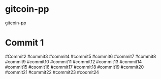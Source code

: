 # gitcoin-pp
gitcoin-pp
# Commit 1
#Commit2
#commit3
#commit4
#commit5
#commit6
#commit7
#commit8
#commit9
#commit10
#commit11
#commit12
#commit13
#commit14
#commit15
#coomit16
#commit17
#commit18
#commit19
#commit20
#commit21
#commit22
#commit23
#coomit24
